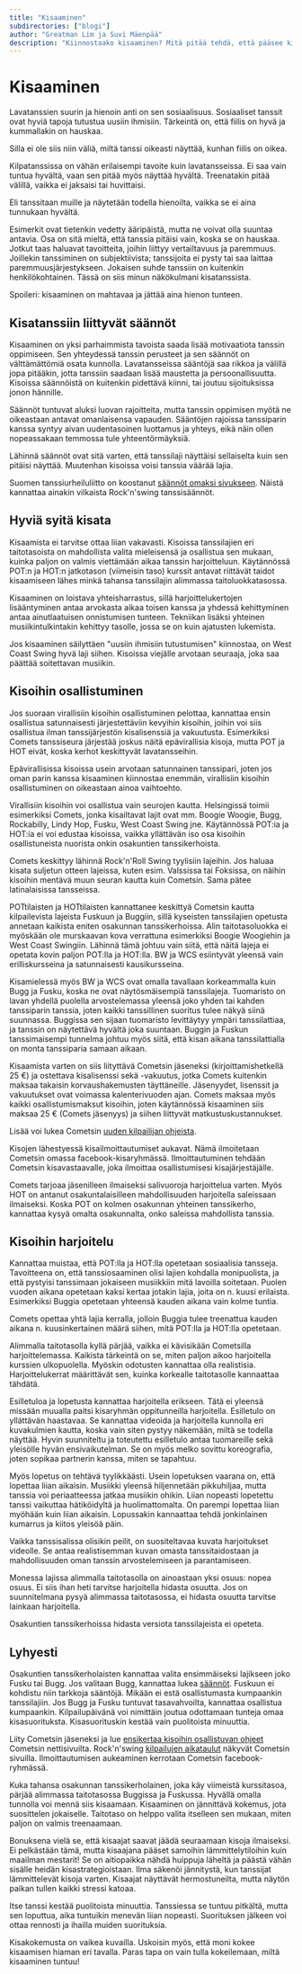```yaml
---
title: "Kisaaminen"
subdirectories: ["blogi"]
author: "Greatman Lim ja Suvi Mäenpää"
description: "Kiinnostaako kisaaminen? Mitä pitää tehdä, että pääsee kisaamaan ja minkälaista se on."
---
```

# Kisaaminen

Lavatanssien suurin ja hienoin anti on sen sosiaalisuus. Sosiaaliset tanssit ovat hyviä tapoja tutustua uusiin ihmisiin. Tärkeintä on, että fiilis on hyvä ja kummallakin on hauskaa.

Silla ei ole siis niin väliä, miltä tanssi oikeasti näyttää, kunhan fiilis on oikea.

Kilpatanssissa on vähän erilaisempi tavoite kuin lavatansseissa. Ei saa vain tuntua hyvältä, vaan sen pitää myös näyttää hyvältä. Treenatakin pitää välillä, vaikka ei jaksaisi tai huvittaisi.

Eli tanssitaan muille ja näytetään todella hienoilta, vaikka se ei aina tunnukaan hyvältä.

Esimerkit ovat tietenkin vedetty ääripäistä, mutta ne voivat olla suuntaa antavia. Osa on sitä mieltä, että tanssia pitäisi vain, koska se on hauskaa. Jotkut taas haluavat tavoitteita, joihin liittyy vertailtavuus ja paremmuus. Joillekin tanssiminen on subjektiivista; tanssijoita ei pysty tai saa laittaa paremmuusjärjestykseen. Jokaisen suhde tanssiin on kuitenkin henkilökohtainen. Tässä on siis minun näkökulmani kisatanssista.

Spoileri: kisaaminen on mahtavaa ja jättää aina hienon tunteen.

## Kisatanssiin liittyvät säännöt
Kisaaminen on yksi parhaimmista tavoista saada lisää motivaatiota tanssin oppimiseen. Sen yhteydessä tanssin perusteet ja sen säännöt on välttämättömiä osata kunnolla. Lavatansseissa sääntöjä saa rikkoa ja välillä jopa pitääkin, jotta tanssiin saadaan lisää maustetta ja persoonallisuutta. Kisoissa säännöistä on kuitenkin pidettävä kiinni, tai joutuu sijoituksissa jonon hännille.

Säännöt tuntuvat aluksi luovan rajoitteita, mutta tanssin oppimisen myötä ne oikeastaan antavat omanlaisensa vapauden. Sääntöjen rajoissa tanssiparin kanssa syntyy aivan uudentasoinen luottamus ja yhteys, eikä näin ollen nopeassakaan temmossa tule yhteentörmäyksiä.

Lähinnä säännöt ovat sitä varten, että tanssilaji näyttäisi sellaiselta kuin sen pitäisi näyttää. Muutenhan kisoissa voisi tanssia väärää lajia.

Suomen tanssiurheiluliitto on koostanut [säännöt omaksi sivukseen](]https://www.dancesport.fi/toiminta/kilpailutoiminta/kilpailusaannot-ja-ohjeet/). Näistä kannattaa ainakin vilkaista Rock'n'swing tanssisäännöt. 

## Hyviä syitä kisata

Kisaamista ei tarvitse ottaa liian vakavasti. Kisoissa tanssilajien eri taitotasoista on mahdollista valita mieleisensä ja osallistua sen mukaan, kuinka paljon on valmis viettämään aikaa tanssin harjoitteluun. Käytännössä POT:n ja HOT:n jatkotason (viimeisin taso) kurssit antavat riittävät taidot kisaamiseen lähes minkä tahansa tanssilajin alimmassa taitoluokkatasossa.

Kisaaminen on loistava yhteisharrastus, sillä harjoittelukertojen lisääntyminen antaa arvokasta aikaa toisen kanssa ja yhdessä kehittyminen antaa ainutlaatuisen onnistumisen tunteen. Tekniikan lisäksi yhteinen musiikintulkintakin kehittyy tasolle, jossa se on kuin ajatusten lukemista. 

Jos kisaaminen säilyttäen "uusiin ihmisiin tutustumisen" kiinnostaa, on West Coast Swing hyvä laji siihen. Kisoissa viejälle arvotaan  seuraaja, joka saa päättää soitettavan musiikin.

## Kisoihin osallistuminen
Jos suoraan virallisiin kisoihin osallistuminen pelottaa, kannattaa ensin osallistua satunnaisesti järjestettäviin kevyihin kisoihin, joihin voi siis osallistua ilman tanssijärjestön kisalisenssiä ja vakuutusta. Esimerkiksi Comets tanssiseura järjestää joskus näitä epävirallisia kisoja, mutta POT ja HOT eivät, koska kerhot keskittyvät lavatansseihin.

Epävirallisissa kisoissa usein arvotaan satunnainen tanssipari, joten jos oman parin kanssa kisaaminen kiinnostaa enemmän, virallisiin kisoihin osallistuminen on oikeastaan ainoa vaihtoehto.

Virallisiin kisoihin voi osallistua vain seurojen kautta. Helsingissä toimii esimerkiksi Comets, jonka kisailtavat lajit ovat mm. Boogie Woogie, Bugg, Rockabilly, Lindy Hop, Fusku, West Coast Swing jne. Käytännössä POT:ia ja HOT:ia ei voi edustaa kisoissa, vaikka yllättävän iso osa kisoihin osallistuneista nuorista onkin osakuntien tanssikerhoista.

Comets keskittyy lähinnä Rock'n'Roll Swing tyylisiin lajeihin. Jos haluaa kisata suljetun otteen lajeissa, kuten esim. Valssissa tai Foksissa, on näihin kisoihin mentävä muun seuran kautta kuin Cometsin. Sama pätee latinalaisissa tansseissa.

POTtilaisten ja HOTtilaisten kannattanee keskittyä Cometsin kautta kilpailevista lajeista Fuskuun ja Buggiin, sillä kyseisten tanssilajien opetusta annetaan kaikista eniten osakunnan tanssikerhoissa. Alin taitotasoluokka ei myöskään ole murskaavan kova verrattuna esimerkiksi Boogie Woogiehin ja West Coast Swingiin. Lähinnä tämä johtuu vain siitä, että näitä lajeja ei opetata kovin paljon POT:lla ja HOT:lla. BW ja WCS esiintyvät yleensä vain erilliskursseina ja satunnaisesti kausikursseina.

Kisamielessä myös BW ja WCS ovat omalla tavallaan korkeammalla kuin Bugg ja Fusku, koska ne ovat näytösmäisempiä tanssilajeja. Tuomaristo on lavan yhdellä puolella arvostelemassa yleensä joko yhden tai kahden tanssiparin tanssia, joten kaikki tanssillinen suoritus tulee näkyä siinä suunnassa. Buggissa sen sijaan tuomaristo levittäytyy ympäri tanssilattiaa, ja tanssin on näytettävä hyvältä joka suuntaan. Buggin ja Fuskun tanssimaisempi tunnelma johtuu myös siitä, että kisan aikana tanssilattialla on monta tanssiparia samaan aikaan.

Kisaamista varten on siis liityttävä Cometsin jäseneksi (kirjoittamishetkellä 25 €) ja ostettava kisalisenssi sekä -vakuutus, jotka Comets kuitenkin maksaa takaisin korvaushakemusten täyttäneille. Jäsenyydet, lisenssit ja vakuutukset ovat voimassa kalenterivuoden ajan. Comets maksaa myös kaikki osallistumismaksut kisoihin, joten käytännössä kisaaminen siis maksaa 25 € (Comets jäsenyys) ja siihen liittyvät matkustuskustannukset.

Lisää voi lukea Cometsin [uuden kilpailijan ohjeista](https://www.comets.fi/osallistu-kilpailuihin/rock-ja-swing-tanssikilpailut/uuden-kilpailijan-ohjeet/).

Kisojen lähestyessä kisailmoittautumiset aukavat. Nämä ilmoitetaan Cometsin omassa facebook-kisaryhmässä. Ilmoittautuminen tehdään Cometsin kisavastaavalle, joka ilmoittaa osallistumisesi kisajärjestäjälle.

Comets tarjoaa jäsenilleen ilmaiseksi salivuoroja harjoittelua varten. Myös HOT on antanut osakuntalaisilleen mahdollisuuden harjoitella saleissaan ilmaiseksi. Koska POT on kolmen osakunnan yhteinen tanssikerho, kannattaa kysyä omalta osakunnalta, onko saleissa mahdollista tanssia.

## Kisoihin harjoitelu
Kannattaa muistaa, että POT:lla ja HOT:lla opetetaan sosiaalisia tansseja. Tavoitteena on, että tanssiosaaminen olisi lajien kohdalla monipuolista, ja että pystyisi tanssimaan jokaiseen musiikkiin mitä lavoilla soitetaan. Puolen vuoden aikana opetetaan kaksi kertaa jotakin lajia, joita on n. kuusi erilaista. Esimerkiksi Buggia opetetaan yhteensä kauden aikana vain kolme tuntia.

Comets opettaa yhtä lajia kerralla, jolloin Buggia tulee treenattua kauden aikana n. kuusinkertainen määrä siihen, mitä POT:lla ja HOT:lla opetetaan.

Alimmalla taitotasolla kyllä pärjää, vaikka ei kävisikään Cometsilla harjoittelemassa. Kaikista tärkeintä on se, miten paljon aikoo harjoitella kurssien ulkopuolella. Myöskin odotusten kannattaa olla realistisia. Harjoittelukerrat määrittävät sen, kuinka korkealle taitotasolle kannaattaa tähdätä.

Esilletuloa ja lopetusta kannattaa harjoitella erikseen. Tätä ei yleensä missään muualla paitsi kisaryhmän oppitunneilla harjoitella. Esilletulo on yllättävän haastavaa. Se kannattaa videoida ja harjoitella kunnolla eri kuvakulmien kautta, koska vain siten pystyy näkemään, miltä se todella näyttää. Hyvin suunniteltu ja toteutettu esilletulo antaa tuomareille sekä yleisölle hyvän ensivaikutelman. Se on myös melko sovittu koreografia, joten sopikaa partnerin kanssa, miten se tapahtuu.

Myös lopetus on tehtävä tyylikkäästi. Usein lopetuksen vaarana on, että lopettaa liian aikaisin. Musiikki yleensä hiljennetään pikkuhiljaa, mutta tanssia voi periaatteessa jatkaa musiikin ohikin. Liian nopeasti lopetettu tanssi vaikuttaa hätiköidyltä ja huolimattomalta. On parempi lopettaa liian myöhään kuin liian aikaisin. Lopussakin kannaattaa tehdä jonkinlainen kumarrus ja kiitos yleisöä päin. 

Vaikka tanssisalissa olisikin peilit, on suositeltavaa kuvata harjoitukset videolle. Se antaa realistisemman kuvan omasta tanssitaidostaan ja mahdollisuuden oman tanssin arvostelemiseen ja parantamiseen.

Monessa lajissa alimmalla taitotasolla on ainoastaan yksi osuus: nopea osuus. Ei siis ihan heti tarvitse harjoitella hidasta osuutta. Jos on suunnitelmana pysyä alimmassa taitotasossa, ei hidasta osuutta tarvitse lainkaan harjoitella.

Osakuntien tanssikerhoissa hidasta versiota tanssilajeista ei opeteta. 

## Lyhyesti
Osakuntien tanssikerholaisten kannattaa valita ensimmäiseksi lajikseen joko Fusku tai Bugg. Jos valitaan Bugg, kannattaa lukea [säännöt](https://www.dancesport.fi/wp-content/uploads/2019/07/RS-s%c3%a4%c3%a4nn%c3%b6t_8.2019.pdf). Fuskuun ei kohdistu niin tarkkoja sääntöjä. Mikään ei estä osallistumasta kumpaankin tanssilajiin. Jos Bugg ja Fusku tuntuvat tasavahvoilta, kannattaa osallistua kumpaankin. Kilpailupäivänä voi nimittäin joutua odottamaan tunteja omaa kisasuorituksta. Kisasuorituskin kestää vain puolitoista minuuttia.

Liity Cometsin jäseneksi ja lue [ensikertaa kisoihin osallistuvan ohjeet](https://www.comets.fi/osallistu-kilpailuihin/rock-ja-swing-tanssikilpailut/uuden-kilpailijan-ohjeet/) Cometsin nettisivuilta. Rock'n'swing [kilpailujen aikataulut](https://www.comets.fi/osallistu-kilpailuihin/rock-ja-swing-tanssikilpailut/kilpailut-suomessa/) näkyvät Cometsin sivuilla. Ilmoittautumisen aukeaminen kerrotaan Cometsin facebook-ryhmässä.

Kuka tahansa osakunnan tanssikerholainen, joka käy viimeistä kurssitasoa, pärjää alimmassa taitotasossa Buggissa ja Fuskussa. Hyvällä omalla tunnolla voi mennä siis kisaamaan. Kisaaminen on jännittävä kokemus, jota suosittelen jokaiselle. Taitotaso on helppo valita itselleen sen mukaan, miten paljon on valmis treenaamaan.

Bonuksena vielä se, että kisaajat saavat jäädä seuraamaan kisoja ilmaiseksi. Ei pelkästään tämä, mutta kisaajana pääset samoihin lämmittelytiloihin kuin maailman mestarit! Se on aitiopaikka nähdä huippuja läheltä ja päästä vähän sisälle heidän kisastrategioistaan. Ilma säkenöi jännitystä, kun tanssijat lämmittelevät kisoja varten. Kisaajat näyttävät hermostuneilta, mutta näytön paikan tullen kaikki stressi katoaa.

Itse tanssi kestää puolitoista minuuttia. Tanssiessa se tuntuu pitkältä, mutta sen loputtua, aika tuntuikin menevän liian nopeasti. Suorituksen jälkeen voi ottaa rennosti ja ihailla muiden suorituksia.

Kisakokemusta on vaikea kuvailla. Uskoisin myös, että moni kokee kisaamisen hiaman eri tavalla. Paras tapa on vain tulla kokeilemaan, miltä kisaaminen tuntuu!
